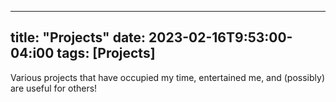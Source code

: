 
---
title: "Projects"
date: 2023-02-16T9:53:00-04:i00
tags: [Projects]
---
Various projects that have occupied my time, entertained me, and (possibly) are useful for others!